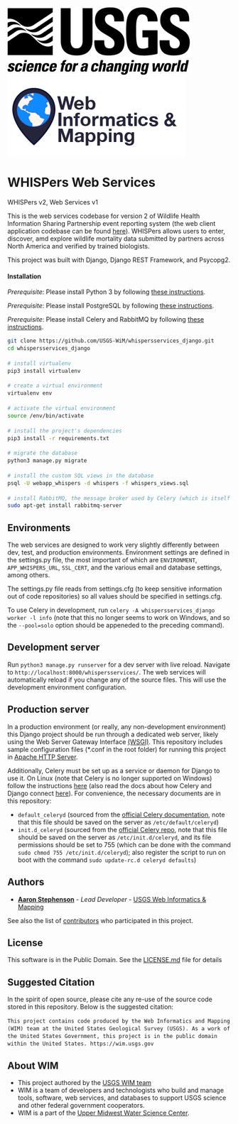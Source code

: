 ![USGS](USGS_ID_black.png) ![WIM](wimlogo.png)

# WHISPers Web Services

WHISPers v2, Web Services v1

This is the web services codebase for version 2 of Wildlife Health Information Sharing Partnership event reporting system (the web client application codebase can be found [here](https://github.com/USGS-WiM/whispers)). WHISPers allows users to enter, discover, amd explore wildlife mortality data submitted by partners across North America and verified by trained biologists.

This project was built with Django, Django REST Framework, and Psycopg2.

#### Installation
*Prerequisite*: Please install Python 3 by following [these instructions](https://wiki.python.org/moin/BeginnersGuide/Download).

*Prerequisite*: Please install PostgreSQL by following [these instructions](https://www.postgresql.org/docs/devel/tutorial-install.html).

*Prerequisite*: Please install Celery and RabbitMQ by following [these instructions](https://docs.celeryproject.org/en/latest/getting-started/first-steps-with-celery.html).

```bash
git clone https://github.com/USGS-WiM/whispersservices_django.git
cd whispersservices_django

# install virtualenv
pip3 install virtualenv

# create a virtual environment
virtualenv env

# activate the virtual environment
source /env/bin/activate

# install the project's dependencies
pip3 install -r requirements.txt

# migrate the database
python3 manage.py migrate

# install the custom SQL views in the database
psql -U webapp_whispers -d whispers -f whispers_views.sql

# install RabbitMQ, the message broker used by Celery (which is itself was installed by the prior pip command)
sudo apt-get install rabbitmq-server
```

## Environments
The web services are designed to work very slightly differently between dev, test, and production environments. Environment settings are defined in the settings.py file, the most important of which are `ENVIRONMENT`, `APP_WHISPERS_URL`, `SSL_CERT`, and the various email and database settings, among others.

The settings.py file reads from settings.cfg (to keep sensitive information out of code repositories) so all values should be specified in settings.cfg.

To use Celery in development, run `celery -A whispersservices_django worker -l info` (note that this no longer seems to work on Windows, and so the `--pool=solo` option should be appeneded to the preceding command).

## Development server

Run `python3 manage.py runserver` for a dev server with live reload. Navigate to `http://localhost:8000/whispersservices/`. The web services will automatically reload if you change any of the source files. This will use the development environment configuration.

## Production server

In a production environment (or really, any non-development environment) this Django project should be run through a dedicated web server, likely using the Web Server Gateway Interface [(WSGI)](https://wsgi.readthedocs.io/en/latest/). This repository includes sample configuration files (*.conf in the root folder) for running this project in [Apache HTTP Server](https://docs.djangoproject.com/en/dev/howto/deployment/wsgi/modwsgi/).

Additionally, Celery must be set up as a service or daemon for Django to use it. On Linux (note that Celery is no longer supported on Windows) follow the instructions [here](https://docs.celeryproject.org/en/latest/userguide/daemonizing.html#daemonizing) (also read the docs about how Celery and Django connect [here](https://docs.celeryproject.org/en/latest/django/first-steps-with-django.html#django-first-steps)). For convenience, the necessary documents are in this repository:
* `default_celeryd` (sourced from the [official Celery documentation](https://docs.celeryproject.org/en/latest/userguide/daemonizing.html#example-configuration), note that this file should be saved on the server as `/etc/default/celeryd`)
* `init.d_celeryd` (sourced from the [official Celery repo](https://github.com/celery/celery/blob/master/extra/generic-init.d/celeryd), note that this file should be saved on the server as `/etc/init.d/celeryd`, and its file permissions should be set to 755 (which can be done with the command `sudo chmod 755 /etc/init.d/celeryd`); also register the script to run on boot with the command `sudo update-rc.d celeryd defaults`)

## Authors

* **[Aaron Stephenson](https://github.com/aaronstephenson)**  - *Lead Developer* - [USGS Web Informatics & Mapping](https://wim.usgs.gov/)

See also the list of [contributors](../../graphs/contributors) who participated in this project.

## License

This software is in the Public Domain. See the [LICENSE.md](LICENSE.md) file for details

## Suggested Citation
In the spirit of open source, please cite any re-use of the source code stored in this repository. Below is the suggested citation:

`This project contains code produced by the Web Informatics and Mapping (WIM) team at the United States Geological Survey (USGS). As a work of the United States Government, this project is in the public domain within the United States. https://wim.usgs.gov`


## About WIM
* This project authored by the [USGS WIM team](https://wim.usgs.gov)
* WIM is a team of developers and technologists who build and manage tools, software, web services, and databases to support USGS science and other federal government cooperators.
* WIM is a part of the [Upper Midwest Water Science Center](https://www.usgs.gov/centers/wisconsin-water-science-center).
